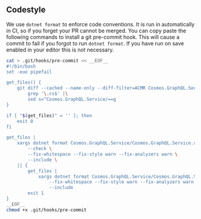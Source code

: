 
## Codestyle

We use `dotnet format` to enforce code conventions. It is run in automatically
in CI, so if you forget your PR cannot be merged. You can copy paste the
following commands to install a git pre-commit hook. This will cause a commit to
fail if you forgot to run `dotnet format`. If you have run on save enabled in
your editor this is not necessary.

```bash
cat > .git/hooks/pre-commit << __EOF__
#!/bin/bash
set -euo pipefail

get_files() {
    git diff --cached --name-only --diff-filter=ACMR Cosmos.GraphQL.Service |\
        grep '\.cs$' |\
        sed s=^Cosmos.GraphQL.Service/==g
}

if [ "$(get_files)" = '' ]; then
    exit 0
fi

get_files |
    xargs dotnet format Cosmos.GraphQL.Service/Cosmos.GraphQL.Service.sln \
        --check \
        --fix-whitespace --fix-style warn --fix-analyzers warn \
        --include \
    || {
        get_files |
            xargs dotnet format Cosmos.GraphQL.Service/Cosmos.GraphQL.Service.sln \
                --fix-whitespace --fix-style warn --fix-analyzers warn \
                --include
        exit 1
}
__EOF__
chmod +x .git/hooks/pre-commit
```

